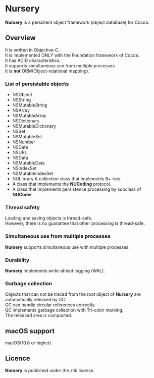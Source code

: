 # Nursery  
**Nursery** is a persistent object framework (object database) for Cocoa.

## Overview
It is written in Objective-C.  
It is implemented ONLY with the Foundation framework of Cocoa.  
It has ACID characteristics.  
It supports simultaneous use from multiple processes  
It is **not** ORM(Object-relational mapping).  


### List of persistable objects
* NSObject
* NSString
* NSMutableString
* NSArray
* NSMutableArray
* NSDictionary
* NSMutableDictionary
* NSSet
* NSMutableSet
* NSNumber
* NSDate
* NSURL
* NSData
* NSMutableData
* NSIndexSet
* NSMutableIndexSet
* NULibrary
	A collection class that implements B+ tree.
* A class that implements the **NUCoding** protocol.
* A class that implements persistence processing by subclass of **NUCoder**
		
### Thread safety
Loading and saving objects is thread-safe.  
However, there is no guarantee that other processing is thread-safe.

### Simultaneous use from multiple processes
**Nursery** supports simultaneous use with multiple processes.

### Durability
**Nursery** implements write-ahead logging (WAL).

### Garbage collection
Objects that can not be traced from the root object of **Nursery** are automatically released by GC.  
GC can handle circular references correctly.  
GC implements garbage collection with Tri-color marking.  
The released area is compacted.  

## macOS support
macOS(10.8 or higher)

## Licence
**Nursery** is published under the zlib license.

